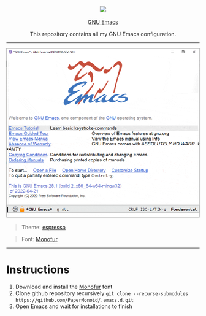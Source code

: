 <p align="center"><img src="https://www.gnu.org/software/emacs/images/emacs.png"></p>
<p align="center"><a href="https://www.gnu.org/software/emacs/">GNU Emacs</a></p>
<p align="center">This repository contains all my GNU Emacs configuration.</p>

---

![screenshot](screenshots/screenshot.gif)

> Theme: [espresso](https://github.com/PaperMonoid/color-theme-espresso)

> Font: [Monofur](https://www.dafont.com/monofur.font)

---

# Instructions

1. Download and install the [Monofur](https://www.dafont.com/monofur.font) font
2. Clone github repository recursively `git clone --recurse-submodules https://github.com/PaperMonoid/.emacs.d.git`
3. Open Emacs and wait for installations to finish
